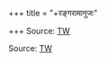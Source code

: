 +++
title = "+रङ्गरामानुजः"

+++
Source: [TW](https://archive.org/details/rangaramanujakathopanishadbhashya1948endpagesmissingkcvaradacharidttatacharyaocr)

Source: [TW](https://archive.org/details/in.ernet.dli.2015.312258/page/150/mode/2up)